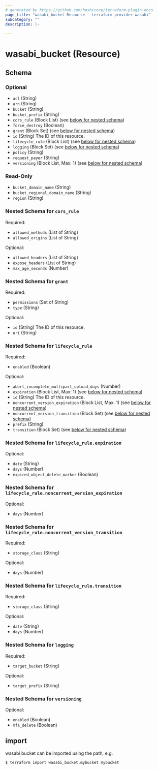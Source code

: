 ```yaml
---
# generated by https://github.com/hashicorp/terraform-plugin-docs
page_title: "wasabi_bucket Resource - terraform-provider-wasabi"
subcategory: ""
description: |-
  
---
```


# wasabi_bucket (Resource)





<!-- schema generated by tfplugindocs -->
## Schema

### Optional

- `acl` (String)
- `arn` (String)
- `bucket` (String)
- `bucket_prefix` (String)
- `cors_rule` (Block List) (see [below for nested schema](#nestedblock--cors_rule))
- `force_destroy` (Boolean)
- `grant` (Block Set) (see [below for nested schema](#nestedblock--grant))
- `id` (String) The ID of this resource.
- `lifecycle_rule` (Block List) (see [below for nested schema](#nestedblock--lifecycle_rule))
- `logging` (Block Set) (see [below for nested schema](#nestedblock--logging))
- `policy` (String)
- `request_payer` (String)
- `versioning` (Block List, Max: 1) (see [below for nested schema](#nestedblock--versioning))

### Read-Only

- `bucket_domain_name` (String)
- `bucket_regional_domain_name` (String)
- `region` (String)

<a id="nestedblock--cors_rule"></a>
### Nested Schema for `cors_rule`

Required:

- `allowed_methods` (List of String)
- `allowed_origins` (List of String)

Optional:

- `allowed_headers` (List of String)
- `expose_headers` (List of String)
- `max_age_seconds` (Number)


<a id="nestedblock--grant"></a>
### Nested Schema for `grant`

Required:

- `permissions` (Set of String)
- `type` (String)

Optional:

- `id` (String) The ID of this resource.
- `uri` (String)


<a id="nestedblock--lifecycle_rule"></a>
### Nested Schema for `lifecycle_rule`

Required:

- `enabled` (Boolean)

Optional:

- `abort_incomplete_multipart_upload_days` (Number)
- `expiration` (Block List, Max: 1) (see [below for nested schema](#nestedblock--lifecycle_rule--expiration))
- `id` (String) The ID of this resource.
- `noncurrent_version_expiration` (Block List, Max: 1) (see [below for nested schema](#nestedblock--lifecycle_rule--noncurrent_version_expiration))
- `noncurrent_version_transition` (Block Set) (see [below for nested schema](#nestedblock--lifecycle_rule--noncurrent_version_transition))
- `prefix` (String)
- `transition` (Block Set) (see [below for nested schema](#nestedblock--lifecycle_rule--transition))

<a id="nestedblock--lifecycle_rule--expiration"></a>
### Nested Schema for `lifecycle_rule.expiration`

Optional:

- `date` (String)
- `days` (Number)
- `expired_object_delete_marker` (Boolean)


<a id="nestedblock--lifecycle_rule--noncurrent_version_expiration"></a>
### Nested Schema for `lifecycle_rule.noncurrent_version_expiration`

Optional:

- `days` (Number)


<a id="nestedblock--lifecycle_rule--noncurrent_version_transition"></a>
### Nested Schema for `lifecycle_rule.noncurrent_version_transition`

Required:

- `storage_class` (String)

Optional:

- `days` (Number)


<a id="nestedblock--lifecycle_rule--transition"></a>
### Nested Schema for `lifecycle_rule.transition`

Required:

- `storage_class` (String)

Optional:

- `date` (String)
- `days` (Number)



<a id="nestedblock--logging"></a>
### Nested Schema for `logging`

Required:

- `target_bucket` (String)

Optional:

- `target_prefix` (String)


<a id="nestedblock--versioning"></a>
### Nested Schema for `versioning`

Optional:

- `enabled` (Boolean)
- `mfa_delete` (Boolean)

## import 

wasabi bucket can be imported using the path, e.g.
```
$ terraform import wasabi_bucket.mybucket mybucket
```
